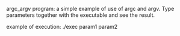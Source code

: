 argc_argv program:
a simple example of use of argc and argv. Type parameters together with the executable and see the result.

example of execution:
./exec param1 param2
